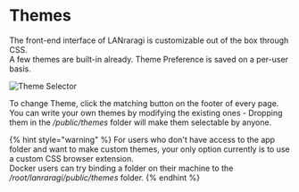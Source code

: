 # Themes

The front-end interface of LANraragi is customizable out of the box through CSS.  
A few themes are built-in already. Theme Preference is saved on a per-user basis.

![Theme Selector](../.gitbook/assets/themes.png)

To change Theme, click the matching button on the footer of every page.  
You can write your own themes by modifying the existing ones - Dropping them in the _/public/themes_ folder will make them selectable by anyone.

{% hint style="warning" %}
For users who don't have access to the app folder and want to make custom themes, your only option currently is to use a custom CSS browser extension.  
Docker users can try binding a folder on their machine to the _/root/lanraragi/public/themes_ folder.
{% endhint %}

